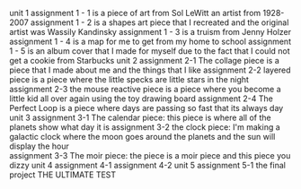 unit 1 
assignment 1 - 1 is a piece of art from Sol LeWitt an artist from 1928-2007
assignment 1 - 2 is a shapes art piece that I recreated and the original artist was Wassily Kandinsky 
assignment 1 - 3 is a truism from Jenny Holzer 
assignment 1 - 4 is a map for me to get from my home to school
assignment 1 - 5 is an album cover that I made for myself due to the fact that I could not get a cookie from Starbucks
unit 2
assignment 2-1 The collage piece is a piece that I made about me and the things that I like 
assignment 2-2 layered piece is a piece where the little specks are little stars in the night
assignment 2-3 the mouse reactive piece is a piece where you become a little kid all over again using the toy drawing board
assignment 2-4 The Perfect Loop is a piece where days are passing so fast that its always day 
unit 3 
assignment 3-1 The calendar piece: this piece is where all of the planets show what day it is 
assignment 3-2 the clock piece: I'm making a galactic clock where the moon goes around the planets and the sun will display the hour  
assignment 3-3 The moir piece: the piece is a moir piece and this piece you dizzy
unit 4
assignment 4-1
assignment 4-2
unit 5
assignment 5-1 the final project THE ULTIMATE TEST

 
